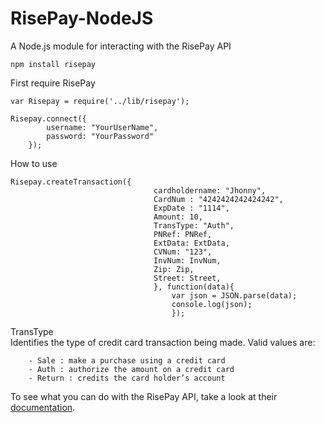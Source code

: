 RisePay-NodeJS
==============

A Node.js module for interacting with the RisePay API

`npm install risepay`

First require RisePay

	
	var Risepay = require('../lib/risepay');

	Risepay.connect({
			username: "YourUserName",
			password: "YourPassword" 
		});

How to use
	
	Risepay.createTransaction({
								  	cardholdername: "Jhonny",
									CardNum : "4242424242424242",
									ExpDate : "1114",
									Amount: 10,
									TransType: "Auth",
									PNRef: PNRef,
									ExtData: ExtData,
									CVNum: "123",
									InvNum: InvNum,
									Zip: Zip,
									Street: Street,
									}, function(data){
										var json = JSON.parse(data);
										console.log(json);
										});		

TransType				
	Identifies the type of credit card transaction being made. Valid values are:
	
		- Sale : make a purchase using a credit card
		- Auth : authorize the amount on a credit card
		- Return : credits the card holder’s account

	
To see what you can do with the RisePay API, take a look at their [documentation](https://gateway1.risepay.com/vt/nethelp/default.htm?turl=Documents%2Fsoapimplementation.htm).


